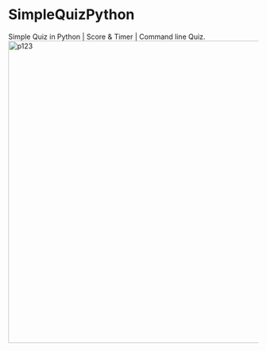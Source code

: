 # SimpleQuizPython
Simple Quiz in Python | Score &amp; Timer | Command line Quiz.
<img width="609" alt="p123" src="https://user-images.githubusercontent.com/3122465/214871816-450b7387-299f-4f80-903d-1653bc0beb23.png">
